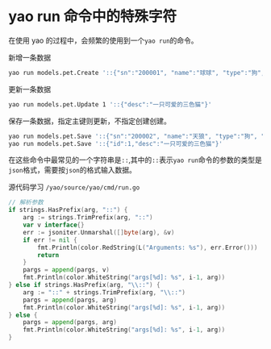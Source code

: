 # yao run 命令中的特殊字符

在使用 yao 的过程中，会频繁的使用到一个`yao run`的命令。

新增一条数据

```sh
yao run models.pet.Create '::{"sn":"200001", "name":"球球", "type":"狗", "desc":"新成员"}'
```

更新一条数据

```sh
yao run models.pet.Update 1 '::{"desc":"一只可爱的三色猫"}'
```

保存一条数据，指定主键则更新，不指定创建创建。

```sh
yao run models.pet.Save '::{"sn":"200002", "name":"天狼", "type":"狗", "desc":"新成员"}'
yao run models.pet.Save '::{"id":1,"desc":"一只可爱的三色猫"}'
```

在这些命令中最常见的一个字符串是`::`,其中的`::`表示`yao run`命令的参数的类型是`json`格式，需要按`json`的格式输入数据。

源代码学习
`/yao/source/yao/cmd/run.go`

```go
// 解析参数
if strings.HasPrefix(arg, "::") {
    arg := strings.TrimPrefix(arg, "::")
    var v interface{}
    err := jsoniter.Unmarshal([]byte(arg), &v)
    if err != nil {
        fmt.Println(color.RedString(L("Arguments: %s"), err.Error()))
        return
    }
    pargs = append(pargs, v)
    fmt.Println(color.WhiteString("args[%d]: %s", i-1, arg))
} else if strings.HasPrefix(arg, "\\::") {
    arg := "::" + strings.TrimPrefix(arg, "\\::")
    pargs = append(pargs, arg)
    fmt.Println(color.WhiteString("args[%d]: %s", i-1, arg))
} else {
    pargs = append(pargs, arg)
    fmt.Println(color.WhiteString("args[%d]: %s", i-1, arg))
}
```
